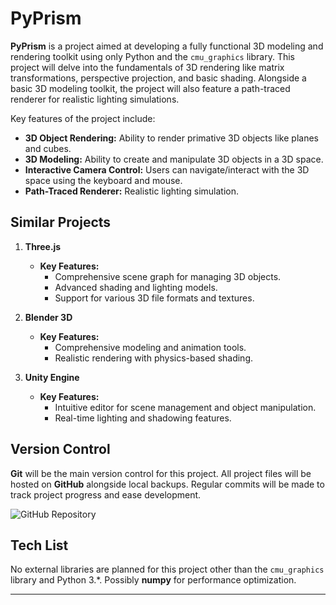 # PyPrism

**PyPrism** is a project aimed at developing a fully functional 3D modeling and rendering toolkit using only Python and the `cmu_graphics` library. This project will delve into the fundamentals of 3D rendering like matrix transformations, perspective projection, and basic shading. Alongside a basic 3D modeling toolkit, the project will also feature a path-traced renderer for realistic lighting simulations.

Key features of the project include:

- **3D Object Rendering:** Ability to render primative 3D objects like planes and cubes.
- **3D Modeling:** Ability to create and manipulate 3D objects in a 3D space.
- **Interactive Camera Control:** Users can navigate/interact with the 3D space using the keyboard and mouse.
- **Path-Traced Renderer:** Realistic lighting simulation.

## Similar Projects

1. **Three.js**

   - **Key Features:**
     - Comprehensive scene graph for managing 3D objects.
     - Advanced shading and lighting models.
     - Support for various 3D file formats and textures.

2. **Blender 3D**

   - **Key Features:**
     - Comprehensive modeling and animation tools.
     - Realistic rendering with physics-based shading.

3. **Unity Engine**

   - **Key Features:**
     - Intuitive editor for scene management and object manipulation.
     - Real-time lighting and shadowing features.

## Version Control

**Git** will be the main version control for this project. All project files will be hosted on **GitHub** alongside local backups. Regular commits will be made to track project progress and ease development.

![GitHub Repository](https://via.placeholder.com/400x300.png?text=GitHub+Repository+Screenshot)

## Tech List

No external libraries are planned for this project other than the `cmu_graphics` library and Python 3.\*. Possibly **numpy** for performance optimization.

---
